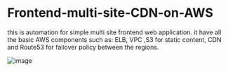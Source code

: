 # Frontend-multi-site-CDN-on-AWS

this is automation for simple multi site frontend web application. 
it have all the basic AWS components such as: ELB, VPC ,S3 for static content, CDN and Route53 for failover policy between the regions. 

![image](https://user-images.githubusercontent.com/22165556/133393529-19d07799-f227-46fd-8caf-7d756a9ead07.png)
